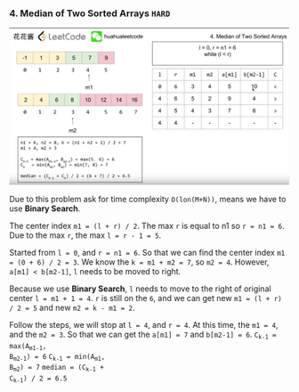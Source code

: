 ### 4. Median of Two Sorted Arrays `HARD`

![螢幕快照 2019-10-08 13.19.02](./assets/螢幕快照%202019-10-08%2013.19.02.png)

Due to this problem ask for time complexity `O(lon(M+N))`,
means we have to use **Binary Search**.

The center index `m1 = (l + r) / 2`.
The max `r` is equal to n1 so `r = n1 = 6`.
Due to the max `r`, the max `l = r - 1 = 5`.

Started from `l = 0`, and `r = n1 = 6`.
So that we can find the center index `m1 = (0 + 6) / 2 = 3`.
We know the `k = m1 + m2 = 7`, so `m2 = 4`.
However, `a[m1] < b[m2-1]`, `l` needs to be moved to right.

Because we use **Binary Search**,
`l` needs to move to the right of original center `l = m1 + 1 = 4`.
`r` is still on the `6`, and we can get new `m1 = (l + r) / 2 = 5`
and new `m2 = k - m1 = 2`.

Follow the steps, we will stop at `l = 4`, and `r = 4`.
At this time, the `m1 = 4`, and the `m2 = 3`.
So that we can get the `a[m1] = 7` and `b[m2-1] = 6`.
<code>C<sub>k-1</sub> = max(A<sub>m1-1</sub>, B<sub>m2-1</sub>) = 6</code>
<code>C<sub>k-1</sub> = min(A<sub>m1</sub>, B<sub>m2</sub>) = 7</code>
<code>median = (C<sub>k-1</sub> + C<sub>k-1</sub>) / 2 = 6.5</code>
